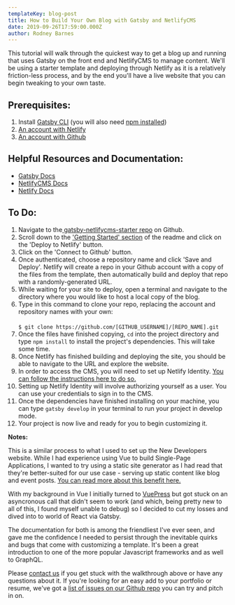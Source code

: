 ```yaml
---
templateKey: blog-post
title: How to Build Your Own Blog with Gatsby and NetlifyCMS
date: 2019-09-26T17:59:00.000Z
author: Rodney Barnes
---
```

This tutorial will walk through the quickest way to get a blog up and running that uses Gatsby on the front end and NetlifyCMS to manage content. We'll be using a starter template and deploying through Netlify as it is a relatively friction-less process, and by the end you'll have a live website that you can begin tweaking to your own taste.

## Prerequisites:

1. Install [Gatsby CLI](https://www.gatsbyjs.org/tutorial/part-zero/#using-the-gatsby-cli) (you will also need [npm installed](https://www.npmjs.com/get-npm))
2. [An account with Netlify](https://www.netlify.com/)
3. [An account with Github](https://github.com)

## Helpful Resources and Documentation:

* [Gatsby Docs](https://www.gatsbyjs.org/docs/)
* [NetlifyCMS Docs](https://www.netlifycms.org/docs/intro/)
* [Netlify Docs](https://www.netlify.com/docs/)

## To Do:

1. Navigate to the[ gatsby-netlifycms-starter repo](https://github.com/netlify-templates/gatsby-starter-netlify-cms) on Github.
2. Scroll down to the ['Getting Started' section](https://github.com/netlify-templates/gatsby-starter-netlify-cms#getting-started-recommended) of the readme and click on the 'Deploy to Netlify' button.
3. Click on the 'Connect to Github' button.
4. Once authenticated, choose a repository name and click 'Save and Deploy'. Netlify will create a repo in your Github account with a copy of the files from the template, then automatically build and deploy that repo with a randomly-generated URL.
5. While waiting for your site to deploy, open a terminal and navigate to the directory where you would like to host a local copy of the blog.
6. Type in this command to clone your repo, replacing the account and repository names with your own:\
   \
     `$ git clone https://github.com/[GITHUB_USERNAME]/[REPO_NAME].git`
7. Once the files have finished copying, `cd` into the project directory and type `npm install` to install the project's dependencies. This will take some time.
8. Once Netlify has finished building and deploying the site, you should be able to navigate to the URL and explore the website.
9. In order to access the CMS, you will need to set up Netlify Identity. [You can follow the instructions here to do so.](https://www.netlify.com/docs/identity/#getting-started) 
10. Setting up Netlify Identity will involve authorizing yourself as a user. You can use your credentials to sign in to the CMS.
11. Once the dependencies have finished installing on your machine, you can type `gatsby develop` in your terminal to run your project in develop mode.
12. Your project is now live and ready for you to begin customizing it.

**Notes:**

This is a similar process to what I used to set up the New Developers website. While I had experience using Vue to build Single-Page Applications, I wanted to try using a static site generator as I had read that they're better-suited for our use case - serving up static content like blog and event posts. [You can read more about this benefit here.](https://www.reddit.com/r/reactjs/comments/9hqwls/begginer_question_about_running_react/e6e84qi/)

With my background in Vue I initially turned to [VuePress](https://vuepress.vuejs.org/) but got stuck on an asyncronous call that didn't seem to work (and which, being pretty new to all of this, I found myself unable to debug) so I decided to cut my losses and dived into to world of React via Gatsby. 

The documentation for both is among the friendliest I've ever seen, and gave me the confidence I needed to persist through the inevitable quirks and bugs that come with customizing a template. It's been a great introduction to one of the more popular Javascript frameworks and as well to GraphQL.

Please [contact us](contact@thenewdevelopers.com) if you get stuck with the walkthrough above or have any questions about it. If you're looking for an easy add to your portfolio or resume, we've got a [list of issues on our Github repo](https://github.com/the-new-developers/website/issues) you can try and pitch in on.
